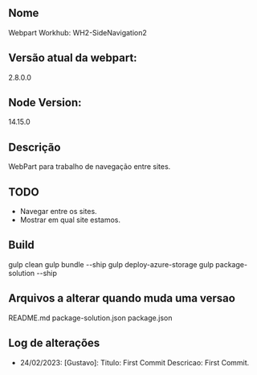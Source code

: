 ## Nome

Webpart Workhub: WH2-SideNavigation2

## Versão atual da webpart:

2.8.0.0

## Node Version:

14.15.0

## Descrição

WebPart para trabalho de navegação entre sites.

## TODO

- Navegar entre os sites.
- Mostrar em qual site estamos.

## Build

gulp clean
gulp bundle --ship
gulp deploy-azure-storage
gulp package-solution --ship

## Arquivos a alterar quando muda uma versao

README.md
package-solution.json
package.json

## Log de alterações

- 24/02/2023: [Gustavo]:
  Titulo: First Commit
  Descricao: First Commit.
